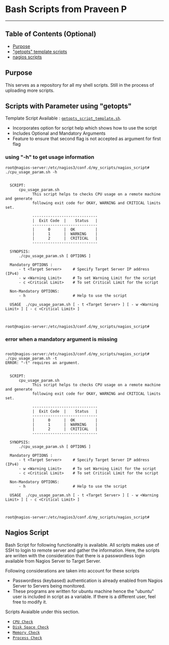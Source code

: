 # Bash Scripts from Praveen P
---


## Table of Contents (Optional)

- [Purpose](#purpose)
- ["getopts" template scripts](#scripts-with-parameter-using-getopts)
- [ nagios scripts](#nagios-script)



## Purpose

This serves as a repository for all my shell scripts. Still in the process of uploading more scripts.

## Scripts with Parameter using "getopts"

Template Script Available :  <a href="getopts_script_template.sh" target="_blank">`getopts_script_template.sh`</a>.

  - Incorporates option for script help which shows how to use the script
  - Includes Optional and Mandatory Arguments
  - Feature to ensure that second flag is not accepted as argument for first flag


### using "-h" to get usage information
````shell
root@nagios-server:/etc/nagios3/conf.d/my_scripts/nagios_script# ./cpu_usage_param.sh -h


  SCRIPT:
      cpu_usage_param.sh
            This script helps to checks CPU usage on a remote machine and generate
            following exit code for OKAY, WARNING and CRITICAL limits set.

            -----------------------------
            |  Exit Code  |    Status   |
            -----------------------------
            |      0      |  OK         |
            |      1      |  WARNING    |
            |      2      |  CRITICAL   |
            -----------------------------

  SYNOPSIS:
      ./cpu_usage_param.sh [ OPTIONS ]

  Mandatory OPTIONS :
      - t <Target Server>     # Specify Target Server IP address (IPv4)
      - w <Warning Limit>     # To set Warning Limit for the script
      - c <Critical Limit>    # To set Critical Limit for the script

  Non-Mandatory OPTIONS:
      - h                     # Help to use the script

  USAGE  ./cpu_usage_param.sh [ - t <Target Server> ] [ - w <Warning Limit> ] [ - c <Critical Limit> ]



root@nagios-server:/etc/nagios3/conf.d/my_scripts/nagios_script#

````

### error when a mandatory argument is missing

```shell

root@nagios-server:/etc/nagios3/conf.d/my_scripts/nagios_script# ./cpu_usage_param.sh -t
ERROR: "-t" requires an argument.


  SCRIPT:
      cpu_usage_param.sh
            This script helps to checks CPU usage on a remote machine and generate
            following exit code for OKAY, WARNING and CRITICAL limits set.

            -----------------------------
            |  Exit Code  |    Status   |
            -----------------------------
            |      0      |  OK         |
            |      1      |  WARNING    |
            |      2      |  CRITICAL   |
            -----------------------------

  SYNOPSIS:
      ./cpu_usage_param.sh [ OPTIONS ]

  Mandatory OPTIONS :
      - t <Target Server>     # Specify Target Server IP address (IPv4)
      - w <Warning Limit>     # To set Warning Limit for the script
      - c <Critical Limit>    # To set Critical Limit for the script

  Non-Mandatory OPTIONS:
      - h                     # Help to use the script

  USAGE  ./cpu_usage_param.sh [ - t <Target Server> ] [ - w <Warning Limit> ] [ - c <Critical Limit> ]



root@nagios-server:/etc/nagios3/conf.d/my_scripts/nagios_script# 
```




## Nagios Script

Bash Script for following functionality is available. All scripts makes use of SSH to login to remote server and gather the information. Here, the scripts are wriiten with the consideration that there is a passwordless login available from Nagios Server to Target Server. 

Following considerations are taken into account for these scripts
  - Passwordless (keybased) authentication is already enabled from Nagios Server to Servers being monitored.
  - These programs are written for ubuntu machine hence the "ubuntu" user is included in script as a variable. If there is a different user, feel free to modify it.

Scripts Avaialble under this section.
  - <a href="nagios_script/cpu_usage_param.sh" target="_blank">`CPU Check`</a>
  - <a href="nagios_script/disk_usage_param.sh" target="_blank">`Disk Space Check`</a>
  - <a href="nagios_script/memory_usage_param.sh" target="_blank">`Memory Check`</a>
  - <a href="nagios_script/process_check_param.sh" target="_blank">`Process Check`</a>